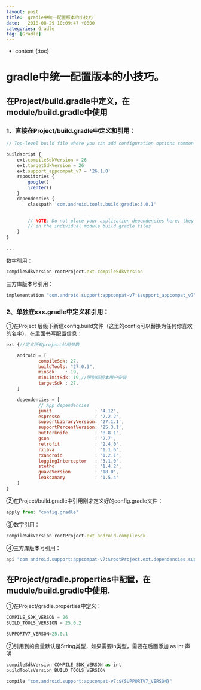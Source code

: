 ```yaml
---
layout: post
title:  gradle中统一配置版本的小技巧
date:   2018-08-29 10:09:47 +0800
categories: Gradle
tag: [Gradle]
---
```


* content
{:toc}



# gradle中统一配置版本的小技巧。

## 在Project/build.gradle中定义，在module/build.gradle中使用
### 1、直接在Project/build.gradle中定义和引用：

```javascript
// Top-level build file where you can add configuration options common to all sub-projects/modules.

buildscript {
    ext.compileSdkVersion = 26
    ext.targetSdkVersion = 26
    ext.support_appcompat_v7 = '26.1.0'
    repositories {
        google()
        jcenter()
    }
    dependencies {
        classpath 'com.android.tools.build:gradle:3.0.1'
        

        // NOTE: Do not place your application dependencies here; they belong
        // in the individual module build.gradle files
    }
}

...
```

数字引用：

```javascript
compileSdkVersion rootProject.ext.compileSdkVersion
```

三方库版本号引用：

```javascript
implementation "com.android.support:appcompat-v7:$support_appcompat_v7"
```

### 2、单独在xxx.gradle中定义和引用：
①在Project 层级下新建config.build文件（这里的config可以替换为任何你喜欢的名字），在里面书写配置信息：

```javascript
ext {//定义所有project公用参数

    android = [
            compileSdk: 27,
            buildTools: "27.0.3",
            minSdk    : 19,
            minLimitSdk: 19,//限制低版本用户安装
            targetSdk : 27,
    ]

    dependencies = [
            // App dependencies
            junit                : '4.12',
            espresso             : '2.2.2',
            supportLibraryVersion: '27.1.1',
            supportPercentVersion: '25.3.1',
            butterknife          : '8.8.1',
            gson                 : '2.7',
            retrofit             : '2.4.0',
            rxjava               : '1.1.6',
            rxandroid            : '1.2.1',
            loggingInterceptor   : '3.1.0',
            stetho               : '1.4.2',
            guavaVersion         : '18.0',
            leakcanary           : '1.5.4'
    ]
}
```

②在Project/build.gradle中引用刚才定义好的config.gradle文件：

```javascript
apply from: "config.gradle"
```

③数字引用：

```javascript
compileSdkVersion rootProject.ext.android.compileSdk
```

④三方库版本号引用：

```javascript
api "com.android.support:appcompat-v7:$rootProject.ext.dependencies.supportLibraryVersion"
```

## 在Project/gradle.properties中配置，在mudule/build.gradle中使用.
①在Project/gradle.properties中定义：

```javascript
COMPILE_SDK_VERSON = 26
BUILD_TOOLS_VERSION = 25.0.2

SUPPORTV7_VERSON=25.0.1
```

②引用到的变量默认是String类型，如果需要in类型，需要在后面添加 as int 声明

```javascript
compileSdkVersion COMPILE_SDK_VERSON as int
buildToolsVersion BUILD_TOOLS_VERSION

compile "com.android.support:appcompat-v7:${SUPPORTV7_VERSON}"
```

